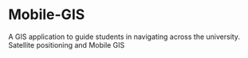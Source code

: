 # Mobile-GIS
A GIS application to guide students in navigating across the university. Satellite positioning and Mobile GIS
